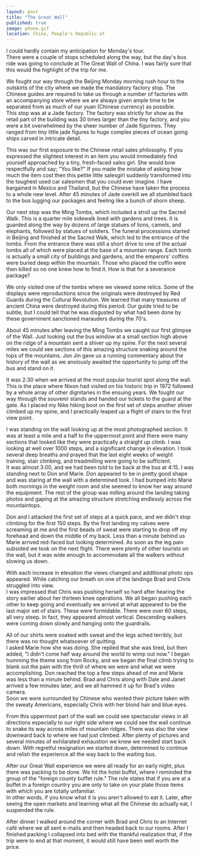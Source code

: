 ```yaml
---
layout: post   
title: "The Great Wall"  
published: true
image: phone.gif
location: China, People's Republic of
---
```


I could hardly contain my anticipation for Monday's tour.  
There were a couple of stops scheduled along the way, but 
the day's bus ride was going to conclude at The Great Wall 
of China. I was fairly sure that this would the highlight 
of the trip for me.

We fought our way through the Beijing Monday morning rush 
hour to the outskirts of the city where we made the 
mandatory factory stop.  The Chinese guides are required to 
take us through a number of factories with an accompanying 
store where we are always given ample time to be separated 
from as much of our yuan (Chinese currency) as possible.   
This stop was at a Jade factory.  The factory was strictly 
for show as the retail part of the building was 30 times 
larger than the tiny factory, and you were a bit 
overwhelmed by the sheer number of Jade figurines.  They 
ranged from tiny little jade figures to huge complex pieces 
of ocean going ships carved in intricate detail.

This was our first exposure to the Chinese retail sales 
philosophy.  If you expressed the slightest interest in an 
item you would immediately find yourself approached by a 
tiny, fresh-faced sales girl.  She would bow respectfully 
and say; "You like?"  If you made the mistake of asking how 
much the item cost then this petite little salesgirl 
suddenly transformed into the toughest used car salesmen 
that you could ever imagine.   I have bargained in Mexico 
and Thailand, but the Chinese have taken the process to a 
whole new level.  After 45 minutes of Jade overkill we all 
stumbled back to the bus lugging our packages and feeling 
like a bunch of shorn sheep.

Our next stop was the Ming Tombs, which included a stroll 
up the Sacred Walk.  This is a quarter mile sidewalk lined 
with gardens and trees.  It is guarded along the way by 
dozens of large statues of lions, camels, and elephants, 
followed by statues of soldiers.  The funeral processions 
started in Beijing and finished at the Sacred Walk, which 
led to the entrance of the tombs.  From the entrance there 
was still a short drive to one of the actual tombs all of 
which were placed at the base of a mountain range.  Each 
tomb is actually a small city of buildings and gardens, and 
the emperors' coffins were buried deep within the 
mountain.  Those who placed the coffin were then killed so 
no one knew how to find it.  How is that for a severance 
package?

We only visited one of the tombs where we viewed some 
relics.  Some of the displays were reproductions since the 
originals were destroyed by Red Guards during the Cultural 
Revolution.  We learned that many treasures of ancient 
China were destroyed during this period.  Our guide tried 
to be subtle, but I could tell that he was disgusted by 
what had been done by these government sanctioned marauders 
during the 70's.

About 45 minutes after leaving the Ming Tombs we caught our 
first glimpse of the Wall.  Just looking out the bus window 
at a small section high above on the ridge of a mountain 
sent a shiver up my spine.  For the next several miles we 
could see sections of this amazing structure snaking around 
the tops of the mountains.  Jon Jin gave us a running 
commentary about the history of the wall as we anxiously 
awaited the opportunity to jump off the bus and stand on 
it.

It was 2:30 when we arrived at the most popular tourist 
spot along the wall.  This is the place where Nixon had 
visited on his historic trip in 1972 followed by a whole 
array of other dignitaries in the ensuing years.  We fought 
our way through the souvenir stands and handed our tickets 
to the guard at the gate.  As I placed my Nike hiking boot 
on the first set of steps another shiver climbed up my 
spine, and I practically leaped up a flight of stairs to 
the first view point.

I was standing on the wall looking up at the most 
photographed section.  It was at least a mile and a half to 
the uppermost point and there were many sections that 
looked like they were practically a straight up climb.  I 
was looking at well over 1000 steps, and a significant 
change in elevation.  I took several deep breaths and 
prayed that the last eight weeks of weight training, stair 
climbing, and treadmilling were going to be sufficient.   
It was almost 3:00, and we had been told to be back at the 
bus at 4:15.  I was standing next to Don and Marie.  Don 
appeared to be in pretty good shape and was staring at the 
wall with a determined look.  I had bumped into Marie both 
mornings in the weight room and she seemed to know her way 
around the equipment.  The rest of the group was milling 
around the landing taking photos and gaping at the amazing 
structure stretching endlessly across the mountaintops.

Don and I attacked the first set of steps at a quick pace, 
and we didn't stop climbing for the first 150 steps.  By 
the first landing my calves were screaming at me and the 
first beads of sweat were starting to drop off my forehead 
and down the middle of my back.  Less than a minute behind 
us Marie arrived red-faced but looking determined.  As soon 
as the leg pain subsided we took on the next flight.  There 
were plenty of other tourists on the wall, but it was wide 
enough to accommodate all the walkers without slowing us 
down.

With each increase in elevation the views changed and 
additional photo ops appeared.  While catching our breath 
on one of the landings Brad and Chris struggled into view.  
I was impressed that Chris was pushing herself so hard 
after hearing the story earlier about her thirteen knee 
operations.  We all began pushing each other to keep going 
and eventually we arrived at what appeared to be the last 
major set of stairs.  These were formidable.  There were 
over 60 steps, all very steep.  In fact, they appeared 
almost vertical.  Descending walkers were coming down 
slowly and hanging onto the guardrails.

All of our shirts were soaked with sweat and the legs ached 
terribly, but there was no thought whatsoever of quitting.  
I asked Marie how she was doing.   She replied that she was 
tired, but then added, "I didn't come half way around the 
world to wimp out now."  I began humming the theme song 
from Rocky, and we began the final climb trying to blank 
out the pain with the thrill of where we were and what we 
were accomplishing.  Don reached the top a few steps ahead 
of me and Marie was less than a minute behind.  Brad and 
Chris along with Dale and Janet arrived a few minutes 
later, and we all hammed it up for Brad's video camera.  
Soon we were surrounded by Chinese who wanted their picture 
taken with the sweaty Americans, especially Chris with her 
blond hair and blue eyes.

From this uppermost part of the wall we could see 
spectacular views in all directions especially to our right 
side where we could see the wall continue to snake its way 
across miles of mountain ridges.  There was also the view 
downward back to where we had just climbed.  After plenty 
of pictures and several minutes of exhilarated exhaustion 
we knew we needed start back down.  With regretful 
resignation we started down, determined to continue and 
relish the experience all the way back to the waiting bus.

After our Great Wall experience we were all ready for an 
early night, plus there was packing to be done.  We hit the 
hotel buffet, where I reminded the group of the "foreign 
county buffet rule."  The rule states that if you are at a 
buffet in a foreign country you are only to take on your 
plate those items with which you are totally unfamiliar.  
In other words, if you know what it is you aren't allowed 
to eat it.  Later, after seeing the open markets and 
learning what all the Chinese do actually eat, I suspended 
the rule.

After dinner I walked around the corner with Brad and Chris 
to an Internet café where we all sent e-mails and then 
headed back to our rooms.  After I finished packing I 
collapsed into bed with the thankful realization that, if 
the trip were to end at that moment, it would still have 
been well worth the price.








